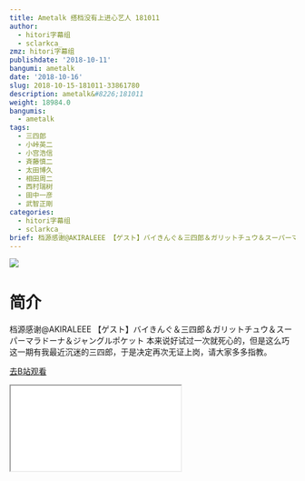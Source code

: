 ```yaml
---
title: Ametalk 搭档没有上进心艺人 181011
author:
  - hitori字幕组
  - sclarkca_
zmz: hitori字幕组
publishdate: '2018-10-11'
bangumi: ametalk
date: '2018-10-16'
slug: 2018-10-15-181011-33861780
description: ametalk&#8226;181011
weight: 18984.0
bangumis:
  - ametalk
tags:
  - 三四郎
  - 小峠英二
  - 小宫浩信
  - 斉藤慎二
  - 太田博久
  - 相田周二
  - 西村瑞树
  - 田中一彦
  - 武智正剛
categories:
  - hitori字幕组
  - sclarkca_
brief: 档源感谢@AKIRALEEE 【ゲスト】バイきんぐ＆三四郎＆ガリットチュウ＆スーパーマラドーナ＆ジャングルポケット 本来说好试过一次就死心的，但是这么巧这一期有我最近沉迷的三四郎，于是决定再次无证上岗，请大家多多指教。
---
```

![](https://i.imgur.com/pJn32NI.jpg)
# 简介  
档源感谢@AKIRALEEE
【ゲスト】バイきんぐ＆三四郎＆ガリットチュウ＆スーパーマラドーナ＆ジャングルポケット 
本来说好试过一次就死心的，但是这么巧这一期有我最近沉迷的三四郎，于是决定再次无证上岗，请大家多多指教。  

[去B站观看](https://www.bilibili.com/video/av33861780/)
<div class ="resp-container"><iframe class="testiframe" src="//player.bilibili.com/player.html?aid=33861780"", scrolling="no", allowfullscreen="true" > </iframe></div> 
